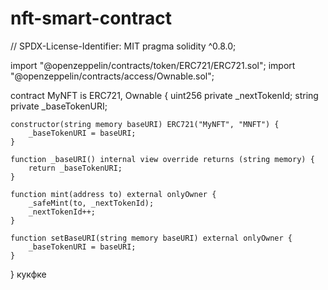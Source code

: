 # nft-smart-contract
// SPDX-License-Identifier: MIT
pragma solidity ^0.8.0;

import "@openzeppelin/contracts/token/ERC721/ERC721.sol";
import "@openzeppelin/contracts/access/Ownable.sol";

contract MyNFT is ERC721, Ownable {
    uint256 private _nextTokenId;
    string private _baseTokenURI;
    
    constructor(string memory baseURI) ERC721("MyNFT", "MNFT") {
        _baseTokenURI = baseURI;
    }
    
    function _baseURI() internal view override returns (string memory) {
        return _baseTokenURI;
    }
    
    function mint(address to) external onlyOwner {
        _safeMint(to, _nextTokenId);
        _nextTokenId++;
    }
    
    function setBaseURI(string memory baseURI) external onlyOwner {
        _baseTokenURI = baseURI;
    }
}
кукфке
